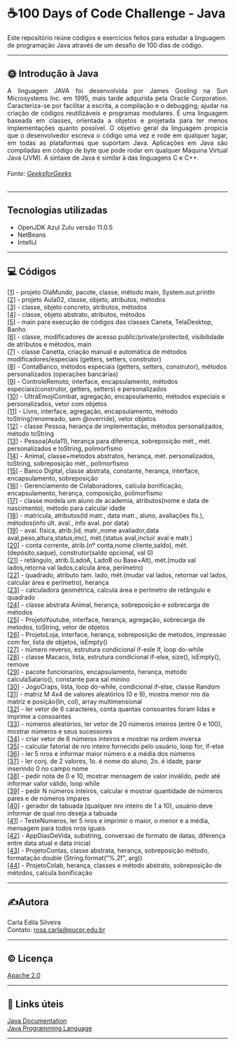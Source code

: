 # ☕100 Days of Code Challenge - Java

Este repositório reúne códigos e exercícios feitos para estudar a linguagem de programação Java através de um desafio de 100 dias de código.

---  

## 🌞 **Introdução à Java**  
<p align="justify"> 
A linguagem JAVA foi desenvolvida por James Gosling na Sun Microsystems Inc. em 1995, mais tarde adquirida pela Oracle Corporation. 
Caracteriza-se por facilitar a escrita, a compilação e o debugging; ajudar na criação de códigos reutilizáveis e programas modulares.
É uma linguagem baseada em classes, orientada a objetos e projetada para ter menos implementações quanto possível. O objetivo geral
da linguagem propicia que o desenvolvedor escreva o código uma vez e rode em qualquer lugar, em todas as plataformas que suportam 
Java. Aplicações em Java são compiladas em código de byte que pode rodar em qualquer Máquina Virtual Java (JVM). A sintaxe de Java
é similar à das linguagens C e C++.   
</p>  

###### Fonte: [GeeksforGeeks](https://www.geeksforgeeks.org/java/?ref=shm)

---  

## Tecnologias utilizadas  

- OpenJDK Azul Zulu versão 11.0.5  
- NetBeans  
- IntelliJ  

---  

## 💻 Códigos  
  
[[1]](https://github.com/rosacarla/100-days-of-code-challenge-Java/blob/main/OlaMundo/src/main/java/olamundo/OlaMundo.java) - projeto OlaMundo, pacote, classe, método main, System.out.println  
[[2]](https://github.com/rosacarla/100-days-of-code-challenge-Java/blob/main/Aula02/src/main/java/aula02/Caneta.java) - projeto Aula02, classe, objeto, atributos, métodos  
[[3]](https://github.com/rosacarla/100-days-of-code-challenge-Java/blob/main/Aula02/src/main/java/aula02/TelaDesktop.java) - classe, objeto concreto, atributos, métodos  
[[4]](https://github.com/rosacarla/100-days-of-code-challenge-Java/blob/main/Aula02/src/main/java/aula02/Banho.java) - classe, objeto abstrato, atributos, métodos  
[[5]](https://github.com/rosacarla/100-days-of-code-challenge-Java/blob/main/Aula02/src/main/java/aula02/Aula02.java) - main para execução de códigos das classes Caneta, TelaDesktop, Banho  
[[6]](https://github.com/rosacarla/100-days-of-code-challenge-Java/blob/main/Aula02/src/main/java/aula02/Aula03.java) - classe, modificadores de acesso public/private/protected, visibilidade de atributos e métodos, main   
[[7]](https://github.com/rosacarla/100-days-of-code-challenge-Java/tree/main/Aula04/src/main/java/aula04) - classe Canetta, criação manual e automática de métodos modificadores/especiais (getters, setters, construtor)  
[[8]](https://github.com/rosacarla/100-days-of-code-challenge-Java/tree/main/Aula05/src/main/java/Aula05) - ContaBanco, métodos especiais (getters, setters, construtor), métodos personalizados (operações bancárias)  
[[9]](https://github.com/rosacarla/100-days-of-code-challenge-Java/tree/main/Aula06/src/main/java/Aula06) - ControleRemoto, interface, encapsulamento, métodos especiais(construtor, getters, setters) e personalizados  
[[10]](https://github.com/rosacarla/100-days-of-code-challenge-Java/tree/main/UltraEmojiCombat/src/main/java/ultraemojicombat) - UltraEmojiCombat, agregação, encapsulamento, métodos especiais e personalizados, vetor com objetos  
[[11]](https://github.com/rosacarla/100-days-of-code-challenge-Java/tree/main/BookProject/src/book/project) - Livro, interface, agregação, encapsulamento, método toString(renomeado, sem @override), vetor objetos  
[[12]](https://github.com/rosacarla/100-days-of-code-challenge-Java/tree/main/ProjetoPessoas/src/projeto/pessoas) - classe Pessoa, herança de implementação, métodos personalizados, método toString  
[[13]](https://github.com/rosacarla/100-days-of-code-challenge-Java/tree/main/Aula11/src/aula11/projeto) - Pessoa(Aula11), herança para diferença, sobreposição mét., mét. personalizados e toString, polimorfismo  
[[14]](https://github.com/rosacarla/100-days-of-code-challenge-Java/tree/main/Aula12/src/aula12/projeto) - Animal, classe+metodos abstratos, herança, mét. personalizados, toString, sobreposição mét., polimorfismo  
[[15]](https://github.com/rosacarla/Banco-digital-com-Java-POO/tree/master/digital-bank-challenge/src/dio/com/digital/bank) - Banco Digital, classe abstrata, constante, herança, interface, encapsulamento, sobreposição  
[[16]](https://github.com/rosacarla/Mentoria-GFT-orientacao-a-objetos-Java/tree/master/src/me/dio) - Gerenciamento de Colaboradores, calcula bonificação, encapsulamento, herança, composição, polimorfismo  
[[17]](https://github.com/rosacarla/Mentoria-GFT-orientacao-a-objetos-Java/blob/master/java-classes-poo/src/dio/com/java/Customer.java) - classe modela um aluno de academia, atributos(nome e data de nascimento), método para calcular idade  
[[18]](https://github.com/rosacarla/Mentoria-GFT-orientacao-a-objetos-Java/blob/master/java-classes-poo/src/dio/com/java/Enrollment.java) - matrícula, atributos(Id matr., data matr., aluno, avaliações fís.), métodos(info últ. aval., info aval. por data)  
[[19]](https://github.com/rosacarla/Mentoria-GFT-orientacao-a-objetos-Java/blob/master/java-classes-poo/src/dio/com/java/Assessment.java) - aval. física, atrib.(id, matr.,nome avaliador,data aval,peso,altura,status,imc), mét.(status aval,incluir aval e matr.)  
[[20]](https://github.com/rosacarla/Mentoria-GFT-orientacao-a-objetos-Java/blob/master/java-classes-poo/src/dio/com/java/CurrentAccount.java) - conta corrente, atrib.(nº conta,nome cliente,saldo), mét.(depósito,saque), construtor(saldo opcional, val 0)  
[[21]](https://github.com/rosacarla/Mentoria-GFT-orientacao-a-objetos-Java/blob/master/java-classes-poo/src/dio/com/java/Rectangle.java) - retângulo, atrib.(LadoA, LadoB ou Base+Alt), mét.(muda val lados,retorna val lados,calcula área, perímetro)  
[[22]](https://github.com/rosacarla/Mentoria-GFT-orientacao-a-objetos-Java/blob/master/java-classes-poo/src/dio/com/java/Square.java) - quadrado, atributo tam. lado, mét.(mudar val lados, retornar val lados, calcular área e perímetro), herança  
[[23]](https://github.com/rosacarla/Mentoria-GFT-orientacao-a-objetos-Java/blob/master/java-classes-poo/src/dio/com/java/GeometricCalculations.java) - calculadora geométrica, calcula área e perímetro de retângulo e quadrado  
[[24]](https://github.com/rosacarla/100-days-of-code-challenge-Java/tree/main/Aula13/src/aula13/projeto) - classe abstrata Animal, herança, sobreposição e sobrecarga de métodos  
[[25]](https://github.com/rosacarla/100-days-of-code-challenge-Java/tree/main/ProjetoYoutube/src/projeto/youtube) - ProjetoYoutube, interface, herança, agregação, sobrecarga de metodos, toString, vetor de objetos  
[[26]](https://github.com/rosacarla/100-days-of-code-challenge-Java/tree/main/ProjetoLoja/src/projeto/loja) - ProjetoLoja, interface, herança, sobreposição de metodos, impressao com for, lista de objetos, isEmpty()  
[[27]](https://github.com/rosacarla/Mentoria-GFT-Start-Java-Desafio-Tecnico/blob/master/src/desafios/NumeroReverso.java) - número reverso, estrutura condicional if-esle if, loop do-while  
[[28]](https://github.com/rosacarla/Mentoria-GFT-Start-Java-Desafio-Tecnico/blob/master/src/desafios/Macaco.java) - classe Macaco, lista, estrutura condicional if-else, size(), isEmpty(), remove  
[[29]](https://github.com/rosacarla/Mentoria-GFT-Start-Java-Desafio-Tecnico/tree/master/src/desafios/funcionarios) - pacote funcionarios, encapsulamento, herança, metodo calculaSalario(), constante para sal minino  
[[30]](https://github.com/rosacarla/Mentoria-GFT-Start-Java-Desafio-Tecnico/tree/master/src/desafios/desafio) - JogoCraps, lista, loop do-while, condicional if-else, classe Random  
[[31]](https://github.com/rosacarla/GFT-start-woman-java/blob/main/011%20Estrutura-repeticao-arrays/exercises-loops-arrays/src/dio/com/arrays/ArrayMultidimensional.java) - matriz M 4x4 de valores aleatórios (0 e 9), mostra menor nro da matriz e posição(lin, col), array multimensional  
[[32]](https://github.com/rosacarla/GFT-start-woman-java/blob/main/011%20Estrutura-repeticao-arrays/exercises-loops-arrays/src/dio/com/arrays/Consoantes.java) - ler vetor de 6 caracteres, conta quantas consoantes foram lidas e imprime a consoantes  
[[33]](https://github.com/rosacarla/GFT-start-woman-java/blob/main/011%20Estrutura-repeticao-arrays/exercises-loops-arrays/src/dio/com/arrays/NumerosAleatorios.java) - números aleatórios, ler vetor de 20 números inteiros (entre 0 e 100), mostrar números e seus sucessores  
[[34]](https://github.com/rosacarla/GFT-start-woman-java/blob/main/011%20Estrutura-repeticao-arrays/exercises-loops-arrays/src/dio/com/arrays/OrdemInversa.java) - criar vetor de 6 números inteiros e mostrar na ordem inversa  
[[35]](https://github.com/rosacarla/GFT-start-woman-java/blob/main/011%20Estrutura-repeticao-arrays/exercises-loops-arrays/src/dio/com/loops/Fatorial.java) - calcular fatorial de nro inteiro fornecido pelo usuário, loop for, if-else  
[[36]](https://github.com/rosacarla/GFT-start-woman-java/blob/main/011%20Estrutura-repeticao-arrays/exercises-loops-arrays/src/dio/com/loops/MaiorEMedia.java) - ler 5 nros e informar maior número e a média dos números  
[[37]](https://github.com/rosacarla/GFT-start-woman-java/blob/main/011%20Estrutura-repeticao-arrays/exercises-loops-arrays/src/dio/com/loops/NomeEIdade.java) - ler conj. de 2 valores, 1o. é nome do aluno, 2o. é idade, parar inserindo 0 no campo nome  
[[38]](https://github.com/rosacarla/GFT-start-woman-java/blob/main/011%20Estrutura-repeticao-arrays/exercises-loops-arrays/src/dio/com/loops/Nota.java) - pedir nota de 0 e 10, mostrar mensagem de valor inválido, pedir até informar valor válido, loop while  
[[39]](https://github.com/rosacarla/GFT-start-woman-java/blob/main/011%20Estrutura-repeticao-arrays/exercises-loops-arrays/src/dio/com/loops/ParEImpar.java) - pedir N números inteiros, calcular e mostrar quantidade de números pares e de números impares  
[[40]](https://github.com/rosacarla/GFT-start-woman-java/blob/main/011%20Estrutura-repeticao-arrays/exercises-loops-arrays/src/dio/com/loops/Tabuada.java) - gerador de tabuada (qualquer nro inteiro de 1 a 10), usuário deve informar de qual nro deseja a tabuada  
[[41]](https://github.com/rosacarla/100-days-of-code-challenge-Java/blob/main/exercicios-java-poo/src/exercicios/java/parte/a/TesteNumeros.java) - TesteNumeros, ler 5 nros e imprimir o maior, o menor e a média, mensagem para todos nros iguais  
[[42]](https://github.com/rosacarla/100-days-of-code-challenge-Java/blob/main/exercicios-java-poo/src/exercicios/java/parte/a/AppDiasDeVida.java) - AppDiasDeVida, substring, conversao de formato de datas, diferença entre data atual e data inicial  
[[43]](https://github.com/rosacarla/100-days-of-code-challenge-Java/tree/main/ProjetoContas/src/projeto/contas) - ProjetoContas, classe abstrata, herança, sobreposição método, formatação double (String.format("%.2f", arg))  
[[44]](https://github.com/rosacarla/100-days-of-code-challenge-Java/tree/main/ProjetoColab) - ProjetoColab, herança, classes e método abstrato, sobreposição de métodos, calcula bonificação  

---   


## ✍️Autora  

Carla Edila Silveira  
Contato: rosa.carla@pucpr.edu.br  

---  

## ©️ Licença  

[Apache 2.0](https://choosealicense.com/licenses/apache-2.0/)  

---  

## 🔗 Links úteis  

[Java Documentation](https://docs.oracle.com/en/java/)  
[Java Programming Language](https://www.geeksforgeeks.org/java/)  

---  
